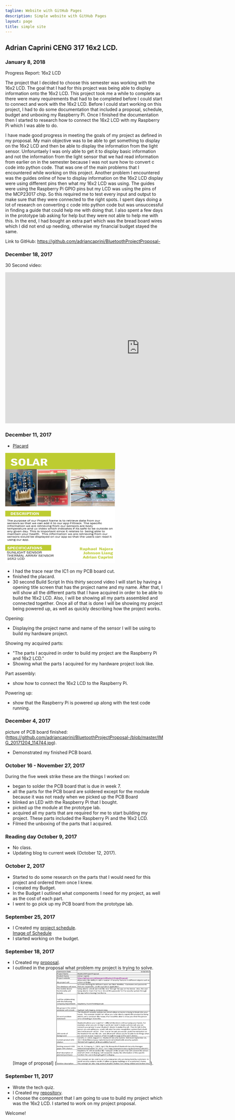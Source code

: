 ```yaml
---
tagline: Website with GitHub Pages
description: Simple website with GitHub Pages
layout: page
title: simple site
---
```


Adrian Caprini CENG 317 16x2 LCD.
-------------

### January 8, 2018
Progress Report:
16x2 LCD

The project that I decided to choose this semester was working with the 16x2 LCD.  The goal that I had for this project was being able to display information onto the 16x2 LCD.  This project took me a while to complete as there were many requirements that had to be completed before I could start to connect and work with the 16x2 LCD.  Before I could start working on this project, I had to do some documentation that included a proposal, schedule, budget and unboxing my Raspberry Pi.  Once I finished the documentation then I started to research how to connect the 16x2 LCD with my Raspberry Pi which I was able to do.

I have made good progress in meeting the goals of my project as defined in my proposal.  My main objective was to be able to get something to display on the 16x2 LCD and then be able to display the information from the light sensor.  Unforuntaely I was only able to get it to display basic information and not the information from the light sensor that we had read information from earlier on in the semester because I was not sure how to convert c code into python code.  That was one of the main problems that I encountered while working on this project.  Another problem I encountered was the guides online of how to display information on the 16x2 LCD display were using different pins then what my 16x2 LCD was using.  The guides were using the Raspberry Pi GPIO pins but my LCD was using the pins of the MCP23017 chip. So this required me to test every input and output to make sure that they were connected to the right spots.  I spent days doing a lot of research on converting c code into python code but was unsuccessful in finding a guide that could help me with doing that.  I also spent a few days in the prototype lab asking for help but they were not able to help me with this.  In the end, I had bought an extra part which was the bread board wires which I did not end up needing, otherwise my financial budget stayed the same.  

Link to GitHub: https://github.com/adriancaprini/BluetoothProjectProposal-

### December 18, 2017
30 Second video:
<iframe width="854" height="480" src="https://www.youtube.com/embed/1qr4lJBr0us" frameborder="0" gesture="media" allow="encrypted-media" allowfullscreen></iframe>

### December 11, 2017

* [Placard](https://github.com/adriancaprini/BluetoothProjectProposal-/blob/master/Placard_-_JohnsonRaphaelAdrian.pub)
<img src="https://raw.githubusercontent.com/adriancaprini/BluetoothProjectProposal-/master/Placard_-_JohnsonRaphaelAdrian.jpg" alt="Image of Placard" width="350" height="350">

* I had the trace near the IC1 on my PCB board cut. 
* finished the placard.
* 30 second Build Script
In this thirty second video I will start by having a opening title screen that has the project name and my name.  After that, I will show all the different parts that I have acquired in order to be able to build the 16x2 LCD.
Also, I will be showing all my parts assembled and connected together.  Once all of that is done I will be showing my project being powered up, as well as quickly describing how the project works.

Opening:
* Displaying the project name and name of the sensor I will be using to build my hardware project.

Showing my acquired parts:
* "The parts I acquired in order to build my project are the Raspberry Pi and 16x2 LCD."
* Showing what the parts I acquired for my hardware project look like.

Part assembly:
* show how to connect the 16x2 LCD to the Raspberry Pi.

Powering up:
* show that the Raspberry Pi is powered up along with the test code running.

### December 4, 2017
picture of PCB board finished: (https://github.com/adriancaprini/BluetoothProjectProposal-/blob/master/IMG_20171204_114744.jpg).
* Demonstrated my finished PCB board.

### October 16 - November 27, 2017
During the five week strike these are the things I worked on:
* began to solder the PCB board that is due in week 7.
* all the parts for the PCB board are soldered except for the module because it was not ready when we picked up the PCB Board   
* blinked an LED with the Raspberry Pi that I bought.
* picked up the module at the prototype lab.
* acquired all my parts that are required for me to start building my project.  These parts included the Raspberry Pi and the 16x2 LCD.
* Filmed the unboxing of the parts that I acquired.

### Reading day October 9, 2017
* No class.
* Updating blog to current week (October 12, 2017).

### October 2, 2017
* Started to do some research on the parts that I would need for this project and ordered them once I knew.
* I created my Budget. 
* In the Budget I outlined what components I need for my project, as well as the cost of each part. 
* I went to go pick up my PCB board from the prototype lab.

### September 25, 2017

* I Created my [project schedule](https://github.com/adriancaprini/BluetoothProjectProposal-/blob/master/Hardware%20Production%20Project%20Schedule.mpp).  
[Image of Schedule](https://raw.githubusercontent.com/six0four/StudentSenseHat/master/documentation/Week3RubricforProjectSchedule.jpg)
* I started working on the budget.

### September 18, 2017

* I Created my [proposal](https://github.com/adriancaprini/BluetoothProjectProposal-/blob/master/ProposalContentStudentNameRev02.pdf). 
* I outlined in the proposal what problem my project is trying to solve. 
[Image of proposal] (<img src="https://raw.githubusercontent.com/adriancaprini/BluetoothProjectProposal-/master/Hardware%20proposal.PNG" alt="Proposal" width="300" height="300">).


### September 11, 2017

* Wrote the tech quiz. 
* I Created my [repository](https://github.com/adriancaprini/BluetoothProjectProposal-). 
* I choose the component that I am going to use to build my project which was the 16x2 LCD. I started to work on my project proposal. 

Welcome!
